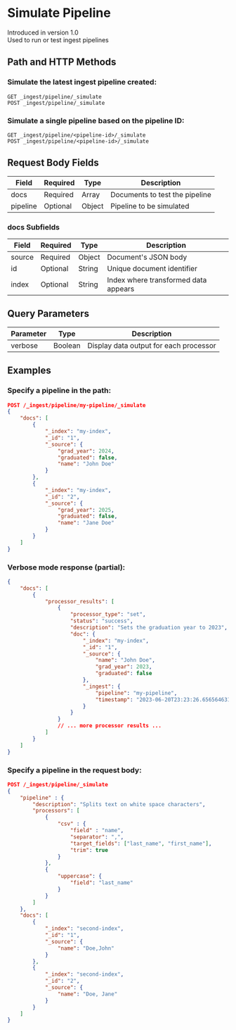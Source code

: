 # Simulate Pipeline

Introduced in version 1.0  
Used to run or test ingest pipelines

## Path and HTTP Methods

### Simulate the latest ingest pipeline created:
```http
GET _ingest/pipeline/_simulate
POST _ingest/pipeline/_simulate
```

### Simulate a single pipeline based on the pipeline ID:
```http
GET _ingest/pipeline/<pipeline-id>/_simulate
POST _ingest/pipeline/<pipeline-id>/_simulate
```

## Request Body Fields

| Field    | Required | Type  | Description                      |
|----------|----------|-------|----------------------------------|
| docs     | Required | Array | Documents to test the pipeline   |
| pipeline | Optional | Object| Pipeline to be simulated         |

### docs Subfields

| Field  | Required | Type   | Description                       |
|--------|----------|--------|-----------------------------------|
| source | Required | Object | Document's JSON body              |
| id     | Optional | String | Unique document identifier        |
| index  | Optional | String | Index where transformed data appears |

## Query Parameters

| Parameter | Type    | Description                            |
|-----------|---------|----------------------------------------|
| verbose   | Boolean | Display data output for each processor |

## Examples

### Specify a pipeline in the path:
```json
POST /_ingest/pipeline/my-pipeline/_simulate
{
    "docs": [
        {
            "_index": "my-index",
            "_id": "1",
            "_source": {
                "grad_year": 2024,
                "graduated": false,
                "name": "John Doe"
            }
        },
        {
            "_index": "my-index",
            "_id": "2",
            "_source": {
                "grad_year": 2025,
                "graduated": false,
                "name": "Jane Doe"
            }
        }
    ]
}
```

### Verbose mode response (partial):
```json
{
    "docs": [
        {
            "processor_results": [
                {
                    "processor_type": "set",
                    "status": "success",
                    "description": "Sets the graduation year to 2023",
                    "doc": {
                        "_index": "my-index",
                        "_id": "1",
                        "_source": {
                            "name": "John Doe",
                            "grad_year": 2023,
                            "graduated": false
                        },
                        "_ingest": {
                            "pipeline": "my-pipeline",
                            "timestamp": "2023-06-20T23:23:26.656564631Z"
                        }
                    }
                }
                // ... more processor results ...
            ]
        }
    ]
}
```

### Specify a pipeline in the request body:
```json
POST /_ingest/pipeline/_simulate
{
    "pipeline" : {
        "description": "Splits text on white space characters",
        "processors": [
            {
                "csv" : {
                    "field" : "name",
                    "separator": ",",
                    "target_fields": ["last_name", "first_name"],
                    "trim": true
                }
            },
            {
                "uppercase": {
                    "field": "last_name"
                }
            }
        ]
    },
    "docs": [
        {
            "_index": "second-index",
            "_id": "1",
            "_source": {
                "name": "Doe,John"
            }
        },
        {
            "_index": "second-index",
            "_id": "2",
            "_source": {
                "name": "Doe, Jane"
            }
        }
    ]
}
```